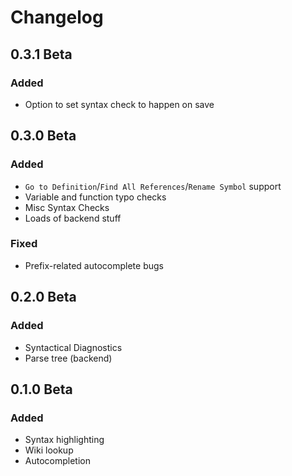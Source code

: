 # Changelog

## 0.3.1 Beta
### Added
- Option to set syntax check to happen on save

## 0.3.0 Beta
### Added
- `Go to Definition`/`Find All References`/`Rename Symbol` support
- Variable and function typo checks
- Misc Syntax Checks
- Loads of backend stuff

### Fixed
- Prefix-related autocomplete bugs

## 0.2.0 Beta
### Added
- Syntactical Diagnostics
- Parse tree (backend)

## 0.1.0 Beta
### Added
- Syntax highlighting
- Wiki lookup
- Autocompletion
